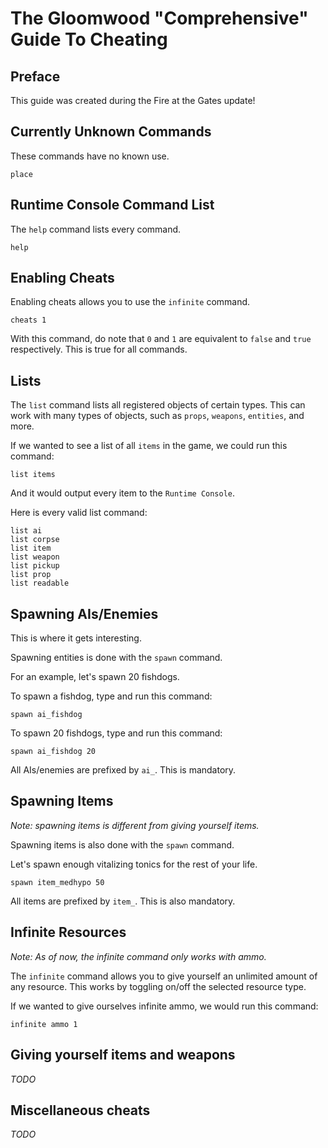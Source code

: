 # The Gloomwood "Comprehensive" Guide To Cheating

## Preface

This guide was created during the Fire at the Gates update!

## Currently Unknown Commands

These commands have no known use.
```
place
```

## Runtime Console Command List

The `help` command lists every command.

```
help
```

## Enabling Cheats

Enabling cheats allows you to use the `infinite` command.
```
cheats 1
```

With this command, do note that `0` and `1` are equivalent to
`false` and `true` respectively. This is true for all commands.


## Lists

The `list` command lists all registered objects of certain types.
This can work with many types of objects, such as `props`, `weapons`,
`entities`, and more.

If we wanted to see a list of all `items` in the game, we could run this command:
```
list items
```
And it would output every item to the `Runtime Console`.

Here is every valid list command:
```
list ai
list corpse
list item
list weapon
list pickup
list prop
list readable
```

## Spawning AIs/Enemies

This is where it gets interesting.

Spawning entities is done with the `spawn` command.

For an example, let's spawn 20 fishdogs.

To spawn a fishdog, type and run this command:

```
spawn ai_fishdog
```

To spawn 20 fishdogs, type and run this command:

```
spawn ai_fishdog 20
```

All AIs/enemies are prefixed by `ai_`. This is mandatory.

## Spawning Items 

*Note: spawning items is different from giving yourself items.*

Spawning items is also done with the `spawn` command.

Let's spawn enough vitalizing tonics for the rest of your life.

```
spawn item_medhypo 50
```

All items are prefixed by `item_`. This is also mandatory.

## Infinite Resources

*Note: As of now, the infinite command only works with ammo.*

The `infinite` command allows you to give yourself an unlimited amount
of any resource. This works by toggling on/off the selected resource type.

If we wanted to give ourselves infinite ammo, we would run this command:

```
infinite ammo 1
```

## Giving yourself items and weapons

*TODO*

## Miscellaneous cheats

*TODO*



